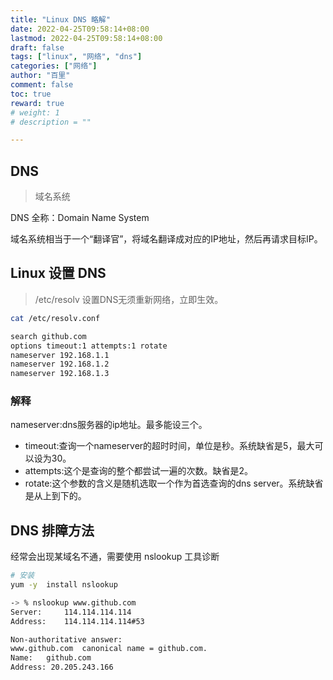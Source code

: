 ```yaml
---
title: "Linux DNS 略解"
date: 2022-04-25T09:58:14+08:00
lastmod: 2022-04-25T09:58:14+08:00
draft: false
tags: ["linux", "网络", "dns"]
categories: ["网络"]
author: "百里"
comment: false
toc: true
reward: true
# weight: 1
# description = ""

---
```


## DNS

> 域名系统

DNS 全称：Domain Name System

域名系统相当于一个“翻译官”，将域名翻译成对应的IP地址，然后再请求目标IP。

## Linux 设置 DNS

> /etc/resolv 设置DNS无须重新网络，立即生效。

```sh
cat /etc/resolv.conf

search github.com
options timeout:1 attempts:1 rotate
nameserver 192.168.1.1
nameserver 192.168.1.2
nameserver 192.168.1.3
```

### 解释

nameserver:dns服务器的ip地址。最多能设三个。

- timeout:查询一个nameserver的超时时间，单位是秒。系统缺省是5，最大可以设为30。
- attempts:这个是查询的整个都尝试一遍的次数。缺省是2。
- rotate:这个参数的含义是随机选取一个作为首选查询的dns server。系统缺省是从上到下的。

## DNS 排障方法

经常会出现某域名不通，需要使用 nslookup 工具诊断

```sh
# 安装
yum -y  install nslookup 

-> % nslookup www.github.com
Server:		114.114.114.114
Address:	114.114.114.114#53

Non-authoritative answer:
www.github.com	canonical name = github.com.
Name:	github.com
Address: 20.205.243.166
```